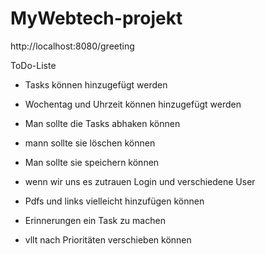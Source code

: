 # MyWebtech-projekt

http://localhost:8080/greeting

ToDo-Liste
- Tasks können hinzugefügt werden 
- Wochentag und Uhrzeit können hinzugefügt werden
- Man sollte die Tasks abhaken können
- mann sollte sie löschen können
- Man sollte sie speichern können


- wenn wir uns es zutrauen Login und verschiedene User
- Pdfs und links vielleicht hinzufügen können
- Erinnerungen ein Task zu machen
- vllt nach Prioritäten verschieben können

